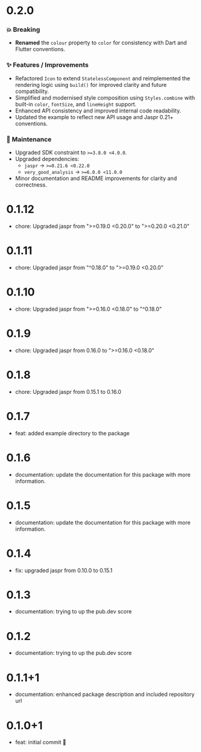 
# 0.2.0

### 💥 Breaking
- **Renamed** the `colour` property to `color` for consistency with Dart and Flutter conventions.

### ✨ Features / Improvements
- Refactored `Icon` to extend `StatelessComponent` and reimplemented the rendering logic using `build()` for improved clarity and future compatibility.
- Simplified and modernised style composition using `Styles.combine` with built-in `color`, `fontSize`, and `lineHeight` support.
- Enhanced API consistency and improved internal code readability.
- Updated the example to reflect new API usage and Jaspr 0.21+ conventions.

### 🧱 Maintenance
- Upgraded SDK constraint to `>=3.8.0 <4.0.0`.
- Upgraded dependencies:
    - `jaspr` → `>=0.21.6 <0.22.0`
    - `very_good_analysis` → `>=6.0.0 <11.0.0`
- Minor documentation and README improvements for clarity and correctness.

# 0.1.12

- chore: Upgraded jaspr from ">=0.19.0 <0.20.0" to ">=0.20.0 <0.21.0"

# 0.1.11

- chore: Upgraded jaspr from "^0.18.0" to ">=0.19.0 <0.20.0"

# 0.1.10

- chore: Upgraded jaspr from ">=0.16.0 <0.18.0" to "^0.18.0"

# 0.1.9

- chore: Upgraded jaspr from 0.16.0 to ">=0.16.0 <0.18.0"

# 0.1.8

- chore: Upgraded jaspr from 0.15.1 to 0.16.0

# 0.1.7

- feat: added example directory to the package

# 0.1.6

- documentation: update the documentation for this package with more information.

# 0.1.5

- documentation: update the documentation for this package with more information.

# 0.1.4

- fix: upgraded jaspr from 0.10.0 to 0.15.1

# 0.1.3

- documentation: trying to up the pub.dev score

# 0.1.2

- documentation: trying to up the pub.dev score

# 0.1.1+1

- documentation: enhanced package description and included repository url

# 0.1.0+1

- feat: initial commit 🎉
